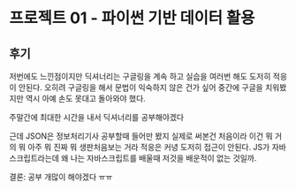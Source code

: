 # 프로젝트 01 - 파이썬 기반 데이터 활용

## 후기

 저번에도 느낀점이지만 딕셔너리는 구글링을 계속 하고 실습을 여러번 해도 도저히 적응이 안된다. 오히려 구글링을 해서 문법이 익숙하지 않은 건가 싶어 중간에 구글을 치워봤지만 역시 아예 손도 못대고 돌아와야 했다. 

주말간에 최대한 시간을 내서 딕셔너리를 공부해야겠다

근데 JSON은 정보처리기사 공부할때 들어만 봤지 실제로 써본건 처음이라 이건 뭐 거의 뭐 아주 뭐 진짜 뭐 생판처음보는 거라 적응은 커녕 도저히 접근이 안된다. JS가 자바스크립트라는데 왜 나는 자바스크립트를 배울때 저것을 배운적이 없는 것일까. 

결론: 공부 개많이 해야겠다 ㅠㅠ